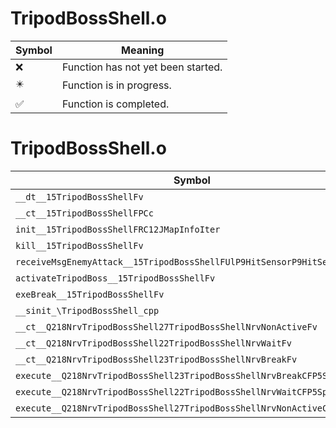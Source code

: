 # TripodBossShell.o
| Symbol | Meaning 
| ------------- | ------------- 
| :x: | Function has not yet been started. 
| :eight_pointed_black_star: | Function is in progress. 
| :white_check_mark: | Function is completed. 


# TripodBossShell.o
| Symbol | Decompiled? |
| ------------- | ------------- |
| `__dt__15TripodBossShellFv` | :x: |
| `__ct__15TripodBossShellFPCc` | :x: |
| `init__15TripodBossShellFRC12JMapInfoIter` | :x: |
| `kill__15TripodBossShellFv` | :x: |
| `receiveMsgEnemyAttack__15TripodBossShellFUlP9HitSensorP9HitSensor` | :x: |
| `activateTripodBoss__15TripodBossShellFv` | :x: |
| `exeBreak__15TripodBossShellFv` | :x: |
| `__sinit_\TripodBossShell_cpp` | :x: |
| `__ct__Q218NrvTripodBossShell27TripodBossShellNrvNonActiveFv` | :x: |
| `__ct__Q218NrvTripodBossShell22TripodBossShellNrvWaitFv` | :x: |
| `__ct__Q218NrvTripodBossShell23TripodBossShellNrvBreakFv` | :x: |
| `execute__Q218NrvTripodBossShell23TripodBossShellNrvBreakCFP5Spine` | :x: |
| `execute__Q218NrvTripodBossShell22TripodBossShellNrvWaitCFP5Spine` | :x: |
| `execute__Q218NrvTripodBossShell27TripodBossShellNrvNonActiveCFP5Spine` | :x: |
